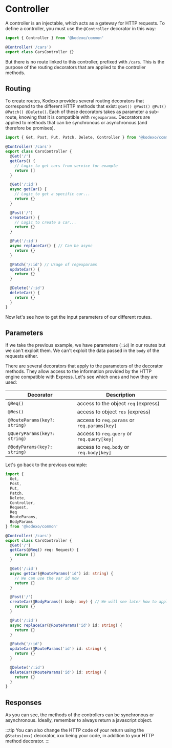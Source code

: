 # Controller

A controller is an injectable, which acts as a gateway for HTTP requests. To define a controller, you must use the `@Controller` decorator in this way:

```typescript
import { Controller } from '@kodexo/common'

@Controller('/cars')
export class CarsController {}
```

But there is no route linked to this controller, prefixed with `/cars`. This is the purpose of the routing decorators that are applied to the controller methods.

## Routing

To create routes, Kodexo provides several routing decorators that correspond to the different HTTP methods that exist: `@Get() @Post() @Put() @Patch() @Delete()`. Each of these decorators takes as parameter a sub-route, knowing that it is compatible with `regexparams`. Decorators are applied to methods that can be synchronous or asynchronous (and therefore be promises).

```typescript
import { Get, Post, Put, Patch, Delete, Controller } from '@kodexo/common'

@Controller('/cars')
export class CarsController {
  @Get('/')
  getCars() {
    // Logic to get cars from service for example
    return []
  }

  @Get('/:id')
  async getCar() {
    // Logic to get a specific car...
    return {}
  }

  @Post('/')
  createCar() {
    // Logic to create a car...
    return {}
  }

  @Put('/:id')
  async replaceCar() { // Can be async
    return {}
  }

  @Patch('/:id') // Usage of regexparams
  updateCar() {
    return {}
  }

  @Delete('/:id')
  deleteCar() {
    return {}
  }
}
```

Now let's see how to get the input parameters of our different routes.

## Parameters

If we take the previous example, we have parameters (`:id`) in our routes but we can't exploit them. We can't exploit the data passed in the `body` of the requests either.

There are several decorators that apply to the parameters of the decorator methods. They allow access to the information provided by the HTTP engine compatible with Express. Let's see which ones and how they are used:

| Decorator | Description |
| --------- | ------------- |
| `@Req()` | access to the object `req` (express) |
| `@Res()` | access to object `res` (express) |
| `@RouteParams(key?: string)` | access to `req.params` or `req.params[key]` |
| `@QueryParams(key?: string)` | access to `req.query` or `req.query[key]` |
| `@BodyParams(key?: string)` | access to `req.body` or `req.body[key]` |

Let's go back to the previous example:

```typescript
import {
  Get,
  Post,
  Put,
  Patch,
  Delete,
  Controller,
  Request,
  Req
  RouteParams,
  BodyParams
} from '@kodexo/common'

@Controller('/cars')
export class CarsController {
  @Get('/')
  getCars(@Req() req: Request) {
    return []
  }

  @Get('/:id')
  async getCar(@RouteParams('id') id: string) {
    // We can use the var id now
    return {}
  }

  @Post('/')
  createCar(@BodyParams() body: any) { // We will see later how to apply a DTO
    return {}
  }

  @Put('/:id')
  async replaceCar(@RouteParams('id') id: string) {
    return {}
  }

  @Patch('/:id')
  updateCar(@RouteParams('id') id: string) {
    return {}
  }

  @Delete('/:id')
  deleteCar(@RouteParams('id') id: string) {
    return {}
  }
}
```

## Responses

As you can see, the methods of the controllers can be synchronous or asynchronous. Ideally, remember to always return a javascript object.

:::tip
You can also change the HTTP code of your return using the `@Status(xxx)` decorator, xxx being your code, in addition to your HTTP method decorator.
:::
